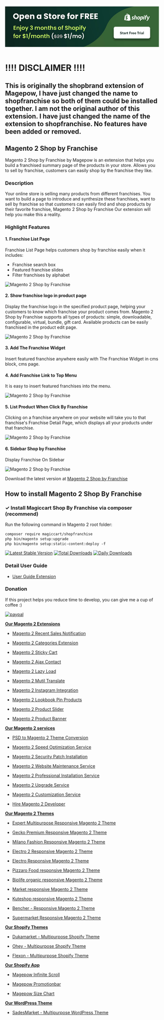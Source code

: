[<img src="https://github.com/magepow/themeforest/blob/master/shopify/shopify_affiliate.jpg" >](https://shopify.pxf.io/VyL446)

# !!!! DISCLAIMER !!!!
## This is originally the shopbrand extension of Magepow, I have just changed the name to shopfranchise so both of them could be installed together. I am not the original author of this extension. I have just changed the name of the extension to shopfranchise. No features have been added or removed.

## Magento 2 Shop by Franchise
Magento 2 Shop by Franchise by Magepow is an extension that helps you build a franchised summary page of the products in your store. Allows you to sell by franchise, customers can easily shop by the franchise they like.
### Description
Your online store is selling many products from different franchises. You want to build a page to introduce and synthesize these franchises, want to sell by franchise so that customers can easily find and shop products by their favorite franchise, Magento 2 Shop by Franchise Our extension will help you make this a reality.
### Highlight Features
#### 1. Franchise List Page
Franchise List Page helps customers shop by franchise easily when it includes:
- Franchise search box
- Featured franchise slides
- Filter franchises by alphabet

![Magento 2 Shop by Franchise](https://github.com/magepow/magento-2-shop-by-franchise/blob/master/media/shop-by-franchise-1.png)
#### 2. Show franchise logo in product page
Display the franchise logo in the specified product page, helping your customers to know which franchise your product comes from.
Magento 2 Shop by Franchise supports all types of products: simple, downloadable, configurable, virtual, bundle, gift card.
Available products can be easily franchised in the product edit page.

![Magento 2 Shop by Franchise](https://github.com/magepow/magento-2-shop-by-franchise/blob/master/media/shop-by-franchise-2.png)
#### 3. Add The Franchise Widget
Insert featured franchise anywhere easily with The Franchise Widget in cms block, cms page.
#### 4. Add Franchise Link to Top Menu
It is easy to insert featured franchises into the menu.

![Magento 2 Shop by Franchise](https://github.com/magepow/magento-2-shop-by-franchise/blob/master/media/shop-by-franchise-5.png)
#### 5. List Product When Click By Franchise
Clicking on a franchise anywhere on your website will take you to that franchise's Franchise Detail Page, which displays all your products under that franchise.

![Magento 2 Shop by Franchise](https://github.com/magepow/magento-2-shop-by-franchise/blob/master/media/shop-by-franchise-7.gif)
#### 6. Sidebar Shop by Franchise
Display Franchise On Sidebar

![Magento 2 Shop by Franchise](https://github.com/magepow/magento-2-shop-by-franchise/blob/master/media/shop-by-franchise-4.png)

Download the latest version at [Magento 2 Shop by Franchise]()

## How to install Magento 2 Shop By Franchise
### ✓ Install Magiccart Shop By Franchise via composer (recommend)
Run the following command in Magento 2 root folder:

```
composer require magiccart/shopfranchise
php bin/magento setup:upgrade
php bin/magento setup:static-content:deploy -f
```
[![Latest Stable Version](https://poser.pugx.org/magiccart/shopfranchise/v/stable)](https://packagist.org/packages/magiccart/shopfranchise)
[![Total Downloads](https://poser.pugx.org/magiccart/shopfranchise/downloads)](https://packagist.org/packages/magiccart/shopfranchise)
[![Daily Downloads](https://poser.pugx.org/magiccart/shopfranchise/d/daily)](https://packagist.org/packages/magiccart/shopfranchise)

### Detail User Guide
* [User Guide Extension](https://docs.alothemes.com/m2/extension/shopfranchise/)

### Donation

If this project helps you reduce time to develop, you can give me a cup of coffee :) 

[![paypal](https://www.paypalobjects.com/en_US/i/btn/btn_donateCC_LG.gif)](https://www.paypal.com/paypalme/alopay)

**[Our Magento 2 Extensions](https://magepow.com/magento-2-extensions.html)**

* [Magento 2 Recent Sales Notification](https://magepow.com/magento-2-recent-order-notification.html)

* [Magento 2 Categories Extension](https://magepow.com/magento-categories-extension.html)

* [Magento 2 Sticky Cart](https://magepow.com/magento-sticky-cart.html)

* [Magento 2 Ajax Contact](https://magepow.com/magento-ajax-contact-form.html)

* [Magento 2 Lazy Load](https://magepow.com/magento-lazy-load.html)

* [Magento 2 Mutil Translate](https://magepow.com/magento-multi-translate.html)

* [Magento 2 Instagram Integration](https://magepow.com/magento-2-instagram.html)

* [Magento 2 Lookbook Pin Products](https://magepow.com/lookbook-pin-products.html)

* [Magento 2 Product Slider](https://magepow.com/magento-product-slider.html)

* [Magento 2 Product Banner](https://magepow.com/magento-2-banner-slider.html)

**[Our Magento 2 services](https://magepow.com/magento-services.html)**

* [PSD to Magento 2 Theme Conversion](https://alothemes.com/psd-to-magento-theme-conversion.html)

* [Magento 2 Speed Optimization Service](https://magepow.com/magento-speed-optimization-service.html)

* [Magento 2 Security Patch Installation](https://magepow.com/magento-security-patch-installation.html)

* [Magento 2 Website Maintenance Service](https://magepow.com/website-maintenance-service.html)

* [Magento 2 Professional Installation Service](https://magepow.com/professional-installation-service.html)

* [Magento 2 Upgrade Service](https://magepow.com/magento-upgrade-service.html)

* [Magento 2 Customization Service](https://magepow.com/customization-service.html)

* [Hire Magento 2 Developer](https://magepow.com/hire-magento-developer.html)

**[Our Magento 2 Themes](https://alothemes.com/)**

* [Expert Multipurpose Responsive Magento 2 Theme](https://1.envato.market/c/1314680/275988/4415?u=https://themeforest.net/item/expert-premium-responsive-magento-2-and-1-support-rtl-magento-2-/21667789)

* [Gecko Premium Responsive Magento 2 Theme](https://1.envato.market/c/1314680/275988/4415?u=https://themeforest.net/item/gecko-responsive-magento-2-theme-rtl-supported/24677410)

* [Milano Fashion Responsive Magento 2 Theme](https://1.envato.market/c/1314680/275988/4415?u=https://themeforest.net/item/milano-fashion-responsive-magento-1-2-theme/12141971)

* [Electro 2 Responsive Magento 2 Theme](https://1.envato.market/c/1314680/275988/4415?u=https://themeforest.net/item/electro2-premium-responsive-magento-2-rtl-supported/26875864)

* [Electro Responsive Magento 2 Theme](https://1.envato.market/c/1314680/275988/4415?u=https://themeforest.net/item/electro-responsive-magento-1-2-theme/17042067)

* [Pizzaro Food responsive Magento 2 Theme](https://1.envato.market/c/1314680/275988/4415?u=https://themeforest.net/item/pizzaro-food-responsive-magento-1-2-theme/19438157)

* [Biolife organic responsive Magento 2 Theme](https://1.envato.market/c/1314680/275988/4415?u=https://themeforest.net/item/biolife-organic-food-magento-2-theme-rtl-supported/25712510)

* [Market responsive Magento 2 Theme](https://1.envato.market/c/1314680/275988/4415?u=https://themeforest.net/item/market-responsive-magento-2-theme/22997928)

* [Kuteshop responsive Magento 2 Theme](https://1.envato.market/c/1314680/275988/4415?u=https://themeforest.net/item/kuteshop-multipurpose-responsive-magento-1-2-theme/12985435)

* [Bencher - Responsive Magento 2 Theme](https://1.envato.market/c/1314680/275988/4415?u=https://themeforest.net/item/bencher-responsive-magento-1-2-theme/15787772)

* [Supermarket Responsive Magento 2 Theme](https://1.envato.market/c/1314680/275988/4415?u=https://themeforest.net/item/supermarket-responsive-magento-1-2-theme/18447995)

**[Our Shopify Themes](https://themeforest.net/user/alotheme)**

* [Dukamarket - Multipurpose Shopify Theme](https://1.envato.market/c/1314680/275988/4415?u=https://themeforest.net/item/dukamarket-multipurpose-shopify-theme/36158349)

* [Ohey - Multipurpose Shopify Theme](https://1.envato.market/c/1314680/275988/4415?u=https://themeforest.net/item/ohey-multipurpose-shopify-theme/34624195)

* [Flexon - Multipurpose Shopify Theme](https://1.envato.market/c/1314680/275988/4415?u=https://themeforest.net/item/flexon-multipurpose-shopify-theme/33461048)

**[Our Shopify App](https://apps.shopify.com/partners/maggicart)**

* [Magepow Infinite Scroll](https://apps.shopify.com/magepow-infinite-scroll)

* [Magepow Promotionbar](https://apps.shopify.com/magepow-promotionbar)

* [Magepow Size Chart](https://apps.shopify.com/magepow-size-chart)

**[Our WordPress Theme](https://themeforest.net/user/alotheme/portfolio)**

* [SadesMarket - Multipurpose WordPress Theme](https://1.envato.market/c/1314680/275988/4415?u=https://themeforest.net/item/sadesmarket-multipurpose-wordpress-theme/35369933)
